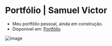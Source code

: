# Portfólio | Samuel Victor
- Meu portfólio pessoal, ainda em construção.
- Disponível em:
<a href="https://samuelvictorol.github.io/portfolio/"  target="_blank">Portfólio</a>

![image](https://user-images.githubusercontent.com/95868897/224222069-cd67138e-088b-4a87-bdd6-456dcacb07f0.png)
